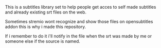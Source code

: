 This is a subtitles library set to help people get acces to self made subtitles and already existing srt files on the web.

Sometimes stremio wont recognize and show those files on opensubtitles addon this is why i made this repository.

If i remember to do it i'll notify in the file when the srt was made by me or someone else if the source is named.
